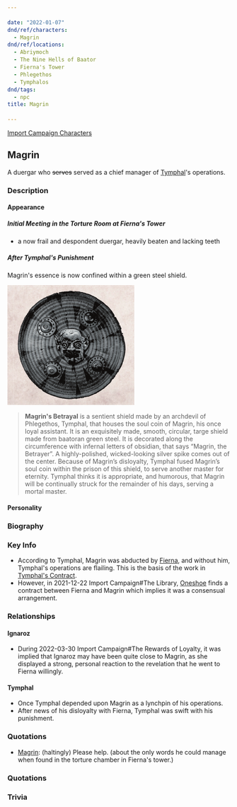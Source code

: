 ```yaml
---

date: "2022-01-07"
dnd/ref/characters:
  - Magrin
dnd/ref/locations:
  - Abriymoch
  - The Nine Hells of Baator
  - Fierna's Tower
  - Phlegethos
  - Tymphalos
dnd/tags:
  - npc
title: Magrin

---
```


[Import Campaign Characters](/dnd/characters/)

## Magrin

A duergar who ~~serves~~ served as a chief manager of [Tymphal](/dnd/npcs/tymphal)'s operations.

### Description

#### Appearance

##### Initial Meeting in the Torture Room at Fierna's Tower

- a now frail and despondent duergar, heavily beaten and lacking teeth

##### After Tymphal's Punishment

Magrin's essence is now confined within a green steel shield.

![Screenshot_from_2022-03-30_22-13-06.png](/images/dnd/screenshot-from-2022-03-30-22-13-06.png)

> **Magrin's Betrayal** is a sentient shield made by an archdevil of Phlegethos, Tymphal, that houses the soul coin of Magrin, his once loyal assistant. It is an exquisitely made, smooth, circular, targe shield made from baatoran green steel. It is decorated along the circumference with infernal letters of obsidian, that says “Magrin, the Betrayer”. A highly-polished, wicked-looking silver spike comes out of the center. Because of Magrin’s disloyalty, Tymphal fused Magrin’s soul coin within the prison of this shield, to serve another master for eternity. Tymphal thinks it is appropriate, and humorous, that Magrin will be continually struck for the remainder of his days, serving a mortal master.

#### Personality

### Biography

### Key Info

- According to Tymphal, Magrin was abducted by [Fierna](/dnd/npcs/fierna), and without him, Tymphal's operations are flailing. This is the basis of the work in [Tymphal's Contract](/dnd/notes/tymphals-contract).
- However, in 2021-12-22 Import Campaign#The Library, [Oneshoe](/dnd/characters/oneshoe) finds a contract between Fierna and Magrin which implies it was a consensual arrangement.

### Relationships

#### Ignaroz

- During 2022-03-30 Import Campaign#The Rewards of Loyalty, it was implied that Ignaroz may have been quite close to Magrin, as she displayed a strong, personal reaction to the revelation that he went to Fierna willingly.

#### Tymphal

- Once Tymphal depended upon Magrin as a lynchpin of his operations.
- After news of his disloyalty with Fierna, Tymphal was swift with his punishment.

### Quotations

- [Magrin](/dnd/npcs/magrin): (haltingly) Please help. (about the only words he could manage when found in the torture chamber in Fierna's tower.)

### Quotations

### Trivia
